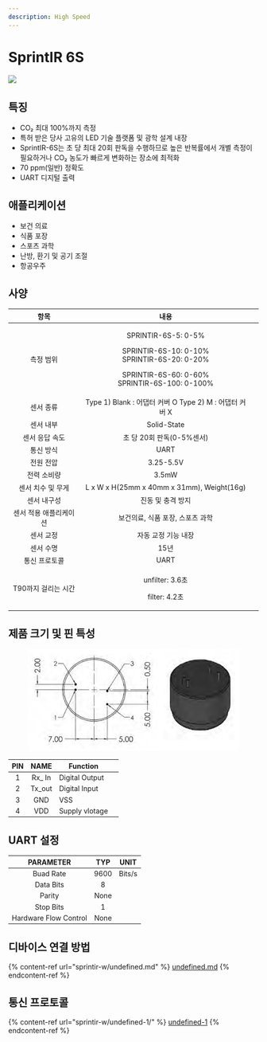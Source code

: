 ```yaml
---
description: High Speed
---
```


# SprintIR 6S

![](../../.gitbook/assets/SprintIR\_main\_pic.jpg)

## 특징

* CO₂ 최대 100%까지 측정
* 특허 받은 당사 고유의 LED 기술 플랫폼 및 광학 설계 내장
* SprintIR-6S는 초 당 최대 20회 판독을 수행하므로 높은 반복률에서 개별 측정이 필요하거나 CO₂ 농도가 빠르게 변화하는 장소에 최적화
* 70 ppm(일반) 정확도
* UART 디지털 출력

## 애플리케이션

* 보건 의료
* 식품 포장
* 스포츠 과학
* 난방, 환기 및 공기 조절
* 항공우주

## 사양

<table><thead><tr><th align="center">항목</th><th align="center">내용</th><th data-hidden></th></tr></thead><tbody><tr><td align="center">측정 범위</td><td align="center"><p>SPRINTIR-6S-5: 0-5%</p><p>SPRINTIR-6S-10: 0-10%<br>SPRINTIR-6S-20: 0-20%</p><p>SPRINTIR-6S-60: 0-60%<br>SPRINTIR-6S-100: 0-100%</p></td><td></td></tr><tr><td align="center">센서 종류</td><td align="center">Type 1) Blank : 어댑터 커버 O Type 2) M : 어댑터 커버 X</td><td></td></tr><tr><td align="center">센서 내부</td><td align="center">Solid-State</td><td></td></tr><tr><td align="center">센서 응답 속도</td><td align="center">초 당 20회 판독(0-5%센서)</td><td></td></tr><tr><td align="center">통신 방식</td><td align="center">UART</td><td></td></tr><tr><td align="center">전원 전압</td><td align="center">3.25-5.5V</td><td></td></tr><tr><td align="center">전력 소비량</td><td align="center">3.5mW</td><td></td></tr><tr><td align="center">센서 치수 및 무게</td><td align="center">L x W x H(25mm x 40mm x 31mm), Weight(16g)</td><td></td></tr><tr><td align="center">센서 내구성</td><td align="center">진동 및 충격 방지</td><td></td></tr><tr><td align="center">센서 적용 애플리케이션</td><td align="center">보건의료, 식품 포장, 스포츠 과학</td><td></td></tr><tr><td align="center">센서 교정</td><td align="center">자동 교정 기능 내장</td><td></td></tr><tr><td align="center">센서 수명</td><td align="center">15년</td><td></td></tr><tr><td align="center">통신 프로토콜</td><td align="center">UART</td><td></td></tr><tr><td align="center">T90까지 걸리는 시간</td><td align="center"><p>unfilter: 3.6초</p><p>filter: 4.2초</p></td><td></td></tr></tbody></table>

## 제품 크기 및 핀 특성

<figure><img src="../../.gitbook/assets/SprintIR-6S_pin.PNG" alt=""><figcaption></figcaption></figure>

<table><thead><tr><th align="center">PIN</th><th align="center">NAME</th><th>Function</th><th data-hidden></th></tr></thead><tbody><tr><td align="center">1</td><td align="center">Rx_ In</td><td>Digital Output</td><td></td></tr><tr><td align="center">2</td><td align="center">Tx_out</td><td>Digital Input</td><td></td></tr><tr><td align="center">3</td><td align="center">GND</td><td>VSS</td><td></td></tr><tr><td align="center">4</td><td align="center">VDD</td><td>Supply vlotage</td><td></td></tr></tbody></table>

## UART 설정

|       PARAMETER       |  TYP |  UNIT  |
| :-------------------: | :--: | :----: |
|       Buad Rate       | 9600 | Bits/s |
|       Data Bits       |   8  |        |
|         Parity        | None |        |
|       Stop Bits       |   1  |        |
| Hardware Flow Control | None |        |

## 디바이스 연결 방법

{% content-ref url="sprintir-w/undefined.md" %}
[undefined.md](sprintir-w/undefined.md)
{% endcontent-ref %}

## 통신 프로토콜

{% content-ref url="sprintir-w/undefined-1/" %}
[undefined-1](sprintir-w/undefined-1/)
{% endcontent-ref %}

